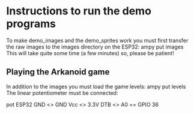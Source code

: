 # Instructions to run the demo programs
To make demo_images and the demo_sprites work you must first transfer the raw
images to the images directory on the ESP32:
ampy put images
This will take quite some time (a few minutes) so, please be patient!
## Playing the Arkanoid game
In addition to the images you must load the game levels:
ampy put levels
The linear potentiometer must be connected:

pot    ESP32
GND <> GND
Vcc <> 3.3V
DTB <> A0 == GPIO 36

